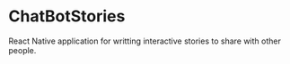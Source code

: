 # ChatBotStories
React Native application for writting interactive stories to share with other people. 
